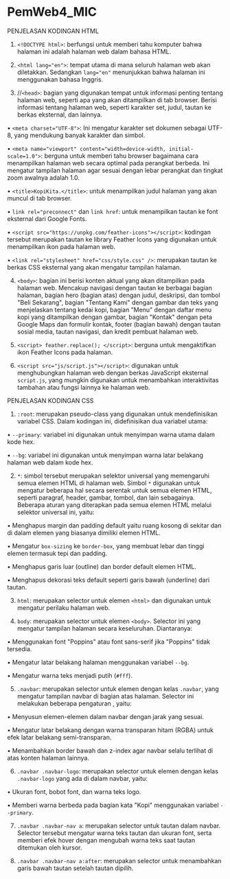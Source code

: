 # PemWeb4_MIC
PENJELASAN KODINGAN HTML

1.	`<!DOCTYPE html>`: berfungsi untuk memberi tahu komputer bahwa halaman ini adalah halaman web dalam bahasa HTML.

2.	`<html lang="en">`: tempat utama di mana seluruh halaman web akan diletakkan. Sedangkan `lang="en"` menunjukkan bahwa halaman ini menggunakan bahasa Inggris.

3.	//`<head>`: bagian yang digunakan tempat untuk informasi penting tentang halaman web, seperti apa yang akan ditampilkan di tab browser. Berisi informasi tentang halaman web, seperti karakter set, judul, tautan ke berkas eksternal, dan lainnya.

•	`<meta charset="UTF-8">`: Ini mengatur karakter set dokumen sebagai UTF-8, yang mendukung banyak karakter dan simbol.

•	`<meta name="viewport" content="width=device-width, initial-scale=1.0">`: berguna untuk memberi tahu browser bagaimana cara menampilkan halaman web secara optimal pada perangkat berbeda. Ini mengatur tampilan halaman agar sesuai dengan lebar perangkat dan tingkat zoom awalnya adalah 1.0.

•	`<title>KopiKita.</title>`: untuk menampilkan judul halaman yang akan muncul di tab browser.

•	`link rel="preconnect"` dan `link href`: untuk menampilkan tautan ke font eksternal dari Google Fonts.

•	`<script src="https://unpkg.com/feather-icons"></script>`: kodingan tersebut merupakan tautan ke library Feather Icons yang digunakan untuk menampilkan ikon pada halaman web.

•	`<link rel="stylesheet" href="css/style.css" />`: merupakan tautan ke berkas CSS eksternal yang akan mengatur tampilan halaman.

4.	`<body>`: bagian ini berisi konten aktual yang akan ditampilkan pada halaman web. Mencakup navigasi dengan tautan ke berbagai bagian halaman, bagian hero (bagian atas) dengan judul, deskripsi, dan tombol "Beli Sekarang", bagian "Tentang Kami" dengan gambar dan teks yang menjelaskan tentang kedai kopi, bagian "Menu" dengan daftar menu kopi yang ditampilkan dengan gambar, bagian "Kontak" dengan peta Google Maps dan formulir kontak, footer (bagian bawah) dengan tautan sosial media, tautan navigasi, dan kredit pembuat halaman web.

5.	`<script> feather.replace(); </script>`: berguna untuk mengaktifkan ikon Feather Icons pada halaman.

6.	`<script src="js/script.js"></script>`: digunakan untuk menghubungkan halaman web dengan berkas JavaScript eksternal `script.js`, yang mungkin digunakan untuk menambahkan interaktivitas tambahan atau fungsi lainnya ke halaman web.

PENJELASAN KODINGAN CSS

1. `:root`: merupakan pseudo-class yang digunakan untuk mendefinisikan variabel CSS. Dalam kodingan ini, didefinisikan dua variabel utama:

•	`--primary`: variabel ini digunakan untuk menyimpan warna utama dalam kode hex.

•	`--bg`: variabel ini digunakan untuk menyimpan warna latar belakang halaman web dalam kode hex.

2. `*`: simbol tersebut merupakan selektor universal yang memengaruhi semua elemen HTML di halaman web. Simbol `*` digunakan untuk mengatur beberapa hal secara serentak untuk semua elemen HTML, seperti paragraf, header, gambar, tombol, dan lain sebagainya. Beberapa aturan yang diterapkan pada semua elemen HTML melalui selektor universal ini, yaitu:

•	Menghapus margin dan padding default yaitu ruang kosong di sekitar dan di dalam elemen yang biasanya dimiliki elemen HTML.

•	Mengatur `box-sizing` ke `border-box`, yang membuat lebar dan tinggi elemen termasuk tepi dan padding.

•	Menghapus garis luar (outline) dan border default elemen HTML.

•	Menghapus dekorasi teks default seperti garis bawah (underline) dari tautan.

3. `html`: merupakan selector untuk elemen `<html>` dan digunakan untuk mengatur perilaku halaman web.

4. `body`: merupakan selector untuk elemen `<body>`. Selector ini yang mengatur tampilan halaman secara keseluruhan. Diantaranya:

•	Menggunakan font "Poppins" atau font sans-serif jika "Poppins" tidak tersedia.

•	Mengatur latar belakang halaman menggunakan variabel `--bg`.

•	Mengatur warna teks menjadi putih (`#fff`).

5. `.navbar`: merupakan selector untuk elemen dengan kelas `.navbar`, yang mengatur tampilan navbar di bagian atas halaman. Selector ini melakukan beberapa pengaturan , yaitu:

•	Menyusun elemen-elemen dalam navbar dengan jarak yang sesuai.

•	Mengatur latar belakang dengan warna transparan hitam (RGBA) untuk efek latar belakang semi-transparan.

•	Menambahkan border bawah dan z-index agar navbar selalu terlihat di atas konten halaman lainnya.

6. `.navbar .navbar-logo`: merupakan selector untuk elemen dengan kelas `.navbar-logo` yang ada di dalam navbar, yaitu:

•	Ukuran font, bobot font, dan warna teks logo.

•	Memberi warna berbeda pada bagian kata "Kopi" menggunakan variabel `--primary`.

7. `.navbar .navbar-nav a`: merupakan selector untuk tautan dalam navbar. Selector tersebut mengatur warna teks tautan dan ukuran font, serta memberi efek hover dengan mengubah warna teks saat tautan ditemukan oleh kursor.

8. `.navbar .navbar-nav a:after`: merupakan selector untuk menambahkan garis bawah tautan setelah tautan dipilih.
